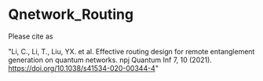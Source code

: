 # Qnetwork_Routing

Please cite as

"Li, C., Li, T., Liu, YX. et al. Effective routing design for remote entanglement generation on quantum networks. npj Quantum Inf 7, 10 (2021). https://doi.org/10.1038/s41534-020-00344-4"
